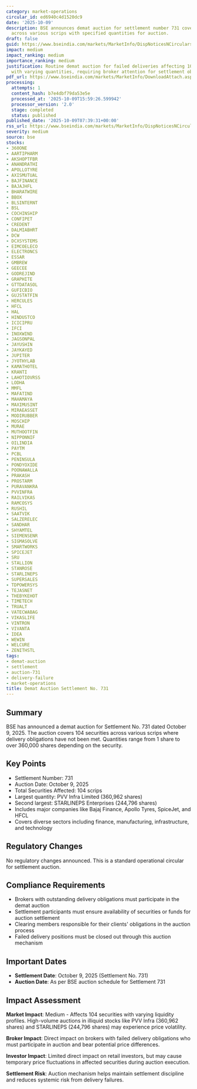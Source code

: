 ```yaml
---
category: market-operations
circular_id: ed6940c4d1520dc9
date: '2025-10-09'
description: BSE announces demat auction for settlement number 731 covering 104 securities
  across various scrips with specified quantities for auction.
draft: false
guid: https://www.bseindia.com/markets/MarketInfo/DispNoticesNCirculars.aspx?Noticeid={44D41335-F17E-4075-B731-D0F1A0E9FE28}&noticeno=20251009-6&dt=10/09/2025&icount=6&totcount=64&flag=0
impact: medium
impact_ranking: medium
importance_ranking: medium
justification: Routine demat auction for failed deliveries affecting 104 securities
  with varying quantities, requiring broker attention for settlement obligations
pdf_url: https://www.bseindia.com/markets/MarketInfo/DownloadAttach.aspx?id=20251009-6&attachedId=26855698-5164-499f-bea7-737f08d3a119
processing:
  attempts: 1
  content_hash: b7e4dbf79da53e5e
  processed_at: '2025-10-09T15:59:26.599942'
  processor_version: '2.0'
  stage: completed
  status: published
published_date: '2025-10-09T07:39:31+00:00'
rss_url: https://www.bseindia.com/markets/MarketInfo/DispNoticesNCirculars.aspx?Noticeid={44D41335-F17E-4075-B731-D0F1A0E9FE28}&noticeno=20251009-6&dt=10/09/2025&icount=6&totcount=64&flag=0
severity: medium
source: bse
stocks:
- 360ONE
- AARTIPHARM
- AKSHOPTFBR
- ANANDRATHI
- APOLLOTYRE
- AXISMUTUAL
- BAJFINANCE
- BAJAJHFL
- BHARATWIRE
- BBOX
- BLSINTERNT
- BSL
- COCHINSHIP
- CONFIPET
- CREDENT
- DALMIABHRT
- DCW
- DCXSYSTEMS
- EIMCOELECO
- ELECTRONCS
- ESSAR
- GMBREW
- GEECEE
- GODREJIND
- GRAPHITE
- GTTDATASOL
- GUFICBIO
- GUJSTATFIN
- HERCULES
- HFCL
- HAL
- HINDUSTCO
- ICICIPRU
- IFCI
- INOXWIND
- JAGSONPAL
- JAYUSHIN
- JAYKAYED
- JUPITER
- JYOTHYLAB
- KAMATHOTEL
- KRANTI
- LAHOTIOVRSS
- LODHA
- MMFL
- MAFATIND
- MAHAMAYA
- MAXIMUSINT
- MIRAEASSET
- MODIRUBBER
- MOSCHIP
- MURAE
- MUTHOOTFIN
- NIPPONNIF
- OILINDIA
- PAYTM
- PCBL
- PENINSULA
- PONDYOXIDE
- POONAWALLA
- PRAKASH
- PROSTARM
- PURAVANKRA
- PVVINFRA
- RAILVIKAS
- RAMCOSYS
- RUSHIL
- SAATVIK
- SALZERELEC
- SANDHAR
- SHYAMTEL
- SIEMENSENR
- SIGMASOLVE
- SMARTWORKS
- SPICEJET
- SRU
- STALLION
- STANROSE
- STARLINEPS
- SUPERSALES
- TDPOWERSYS
- TEJASNET
- THEBYKEHOT
- TIMETECH
- TRUALT
- VATECWABAG
- VIKASLIFE
- VINTRON
- VIVANTA
- IDEA
- WEWIN
- WELCURE
- ZENITHSTL
tags:
- demat-auction
- settlement
- auction-731
- delivery-failure
- market-operations
title: Demat Auction Settlement No. 731
---
```


## Summary

BSE has announced a demat auction for Settlement No. 731 dated October 9, 2025. The auction covers 104 securities across various scrips where delivery obligations have not been met. Quantities range from 1 share to over 360,000 shares depending on the security.

## Key Points

- Settlement Number: 731
- Auction Date: October 9, 2025
- Total Securities Affected: 104 scrips
- Largest quantity: PVV Infra Limited (360,962 shares)
- Second largest: STARLINEPS Enterprises (244,796 shares)
- Includes major companies like Bajaj Finance, Apollo Tyres, SpiceJet, and HFCL
- Covers diverse sectors including finance, manufacturing, infrastructure, and technology

## Regulatory Changes

No regulatory changes announced. This is a standard operational circular for settlement auction.

## Compliance Requirements

- Brokers with outstanding delivery obligations must participate in the demat auction
- Settlement participants must ensure availability of securities or funds for auction settlement
- Clearing members responsible for their clients' obligations in the auction process
- Failed delivery positions must be closed out through this auction mechanism

## Important Dates

- **Settlement Date**: October 9, 2025 (Settlement No. 731)
- **Auction Date**: As per BSE auction schedule for Settlement 731

## Impact Assessment

**Market Impact**: Medium - Affects 104 securities with varying liquidity profiles. High-volume auctions in illiquid stocks like PVV Infra (360,962 shares) and STARLINEPS (244,796 shares) may experience price volatility.

**Broker Impact**: Direct impact on brokers with failed delivery obligations who must participate in auction and bear potential price differences.

**Investor Impact**: Limited direct impact on retail investors, but may cause temporary price fluctuations in affected securities during auction execution.

**Settlement Risk**: Auction mechanism helps maintain settlement discipline and reduces systemic risk from delivery failures.